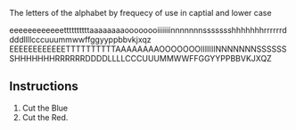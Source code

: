 The letters of the alphabet by frequecy of use in captial and lower case 

eeeeeeeeeeeettttttttttaaaaaaaaoooooooiiiiiiinnnnnnnssssssshhhhhhhrrrrrrddddllllcccuuummwwffggyyppbbvkjxqz
EEEEEEEEEEEETTTTTTTTTTAAAAAAAAOOOOOOOIIIIIIINNNNNNNSSSSSSSHHHHHHHRRRRRRDDDDLLLLCCCUUUMMWWFFGGYYPPBBVKJXQZ

Instructions
--------------------
1) Cut the Blue 
2) Cut the Red. 
